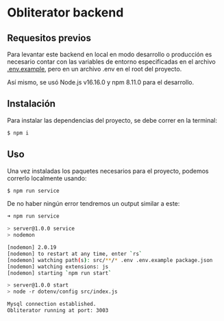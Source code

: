# Obliterator backend

## Requesitos previos

Para levantar este backend en local en modo desarrollo o producción es necesario contar con las variables de entorno especificadas en el archivo [.env.example](./.env.example), pero en un archivo .env en el root del proyecto.

Así mismo, se usó Node.js v16.16.0 y npm 8.11.0 para el desarrollo.

## Instalación

Para instalar las dependencias del proyecto, se debe correr en la terminal:

```bash
$ npm i
```

## Uso

Una vez instaladas los paquetes necesarios para el proyecto, podemos correrlo localmente usando:

```bash
$ npm run service
```

De no haber ningún error tendremos un output similar a este:

```bash
➜ npm run service

> server@1.0.0 service
> nodemon

[nodemon] 2.0.19
[nodemon] to restart at any time, enter `rs`
[nodemon] watching path(s): src/**/* .env .env.example package.json
[nodemon] watching extensions: js
[nodemon] starting `npm run start`

> server@1.0.0 start
> node -r dotenv/config src/index.js

Mysql connection established.
Obliterator running at port: 3003
```